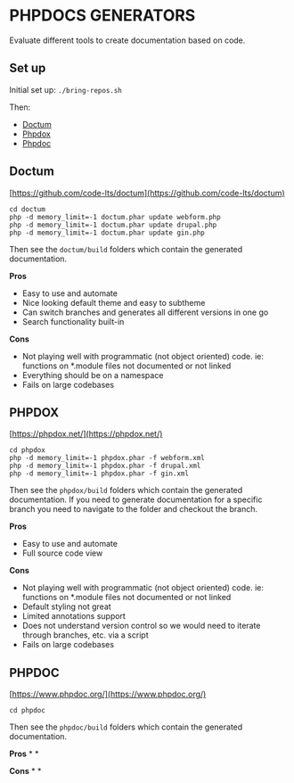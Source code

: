 # PHPDOCS GENERATORS

Evaluate different tools to create documentation based on code.

## Set up

Initial set up: `./bring-repos.sh`

Then:
* [Doctum](#doctum)
* [Phpdox](#phpdox)
* [Phpdoc](#phpdoc)


## Doctum

[https://github.com/code-lts/doctum](https://github.com/code-lts/doctum)

```
cd doctum
php -d memory_limit=-1 doctum.phar update webform.php
php -d memory_limit=-1 doctum.phar update drupal.php
php -d memory_limit=-1 doctum.phar update gin.php
```

Then see the `doctum/build` folders which contain the generated documentation.

**Pros**
* Easy to use and automate
* Nice looking default theme and easy to subtheme
* Can switch branches and generates all different versions in one go
* Search functionality built-in

**Cons**
* Not playing well with programmatic (not object oriented) code. ie: functions on *.module files not documented or not linked
* Everything should be on a namespace
* Fails on large codebases


## PHPDOX

[https://phpdox.net/](https://phpdox.net/)

```
cd phpdox
php -d memory_limit=-1 phpdox.phar -f webform.xml
php -d memory_limit=-1 phpdox.phar -f drupal.xml
php -d memory_limit=-1 phpdox.phar -f gin.xml
```

Then see the `phpdox/build` folders which contain the generated documentation.
If you need to generate documentation for a specific branch you need to navigate to the folder and checkout the branch.

**Pros**
* Easy to use and automate
* Full source code view

**Cons**
* Not playing well with programmatic (not object oriented) code. ie: functions on *.module files not documented or not linked
* Default styling not great
* Limited annotations support
* Does not understand version control so we would need to iterate through branches, etc. via a script
* Fails on large codebases


## PHPDOC

[https://www.phpdoc.org/](https://www.phpdoc.org/)

```
cd phpdoc

```

Then see the `phpdoc/build` folders which contain the generated documentation.

**Pros**
*
*

**Cons**
*
*
